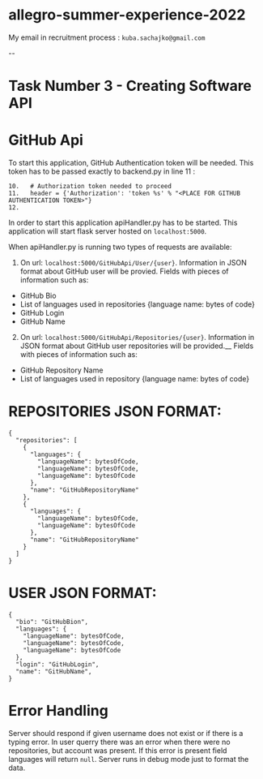 # allegro-summer-experience-2022

My email in recruitment process : `kuba.sachajko@gmail.com`

--
# Task Number 3 - Creating Software API

# GitHub Api
To start this application, GitHub Authentication token will be needed. This token has to be passed exactly to backend.py in line 11 :

```
10.   # Authorization token needed to proceed
11.   header = {'Authorization': 'token %s' % "<PLACE FOR GITHUB AUTHENTICATION TOKEN>"}
12.
```

In order to start this application apiHandler.py has to be started.
This application will start flask server hosted on `localhost:5000`.

When apiHandler.py is running two types of requests are available:
1. On url: `localhost:5000/GitHubApi/User/{user}`. Information in JSON format about GitHub user will be provied.
Fields with pieces of information such as:
  - GitHub Bio
  - List of languages used in repositories {language name: bytes of code}
  - GitHub Login
  - GitHub Name
2. On url: `localhost:5000/GitHubApi/Repositories/{user}`. Information in JSON format about GitHub user repositories will be provided.__
Fields with pieces of information such as:
  - GitHub Repository Name
  - List of languages used in repository {language name: bytes of code}

# REPOSITORIES JSON FORMAT:
```
{
  "repositories": [
    {
      "languages": {
        "languageName": bytesOfCode,
        "languageName": bytesOfCode,
        "languageName": bytesOfCode
      }, 
      "name": "GitHubRepositoryName"
    }, 
    {
      "languages": {
        "languageName": bytesOfCode,
        "languageName": bytesOfCode
      }, 
      "name": "GitHubRepositoryName"
    }
  ]
}
```

# USER JSON FORMAT:
```
{
  "bio": "GitHubBion",
  "languages": {
    "languageName": bytesOfCode,
    "languageName": bytesOfCode,
    "languageName": bytesOfCode
  },
  "login": "GitHubLogin",
  "name": "GitHubName",
}
```
# Error Handling
Server should respond if given username does not exist or if there is a typing error.
In user querry there was an error when there were no repositories, but account was present. If this error is present field languages will return `null`.
Server runs in debug mode just to format the data.